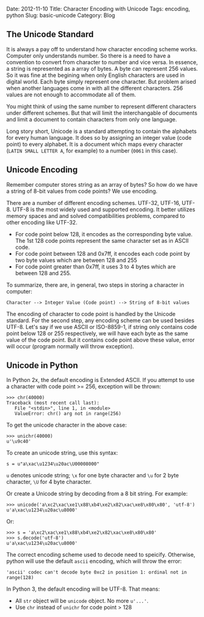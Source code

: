 Date: 2012-11-10
Title: Character Encoding with Unicode
Tags: encoding, python
Slug: basic-unicode
Category: Blog

## The Unicode Standard

It is always a pay off to understand how character encoding scheme works. Computer only understands number. So there is a need to have a convention to convert from character to number and vice versa. In essence, a string is represented as a array of bytes. A byte can represent 256 values. So it was fine at the begining when only English characters are used in digital world. Each byte simply represent one character. But problem arised when another languages come in with all the different characters. 256 values are not enough to accommodate all of them.    

You might think of using the same number to represent different characters under different schemes. But that will limit the interchangable of documents and limit a document to contain characters from only one language. 

Long story short, Unicode is a standard attempting to contain the alphabets for every human language. It does so by assigning an integer value (code point) to every alphabet. It is a document which maps every character (`LATIN SMALL LETTER A`, for example) to a number (`0061` in this case). 

## Unicode Encoding

Remember computer stores string as an array of bytes? So how do we have a string of 8-bit values from code points? We use encoding. 

There are a number of different encoding schemes. UTF-32, UTF-16, UTF-8. UTF-8 is the most widely used and supported encoding. It better utilizes memory spaces and and solved compatibilities problems, compared to other encoding like UTF-32. 

*   For code point below 128, it encodes as the corresponding byte value. The 1st 128 code points represent the same character set as in ASCII code.  
*   For code point between 128 and 0x7ff, it encodes each code point by two byte values which are between 128 and 255
*   For code point greater than 0x7ff, it uses 3 to 4 bytes which are between 128 and 255. 

To summarize, there are, in general, two steps in storing a character in computer: 
    
    Character --> Integer Value (Code point) --> String of 8-bit values

The encoding of character to code point is handled by the Unicode standard. For the second step, any encoding scheme can be used besides UTF-8. Let's say if we use ASCII or ISO-8859-1, if string only contains code point below 128 or 255 respectively, we will have each byte as the same value of the code point. But it contains code point above these value, error will occur (program normally will throw exception).

## Unicode in Python

In Python 2x, the default encoding is Extended ASCII. If you attempt to use a character with code point >= 256, exception will be thrown: 

    >>> chr(40000)
    Traceback (most recent call last):
       File "<stdin>", line 1, in <module>
       ValueError: chr() arg not in range(256)
    
To get the unicode character in the above case:

    >>> unichr(40000)
    u'\u9c40'

To create an unicode string, use this syntax:
    
    s = u"a\xac\u1234\u20ac\U00008000"

`u` denotes unicode string; `\x` for one byte character and `\u` for 2 byte character, `\U` for 4 byte character. 

Or create a Unicode string by decoding from a 8 bit string. For example: 

    >>> unicode('a\xc2\xac\xe1\x88\xb4\xe2\x82\xac\xe8\x80\x80', 'utf-8')
    u'a\xac\u1234\u20ac\u8000'
    
Or: 

    >>> s = 'a\xc2\xac\xe1\x88\xb4\xe2\x82\xac\xe8\x80\x80'
    >>> s.decode('utf-8')
    u'a\xac\u1234\u20ac\u8000'

The correct encoding scheme used to decode need to speicify. Otherwise, python will use the default `ascii` encoding, which will throw the error: 

    'ascii' codec can't decode byte 0xc2 in position 1: ordinal not in range(128)


In Python 3, the default encoding will be UTF-8. That means:
*   All `str` object will be `unicode` object. No more `u'...'`.  
*   Use `chr` instead of `unichr` for code point > 128
















